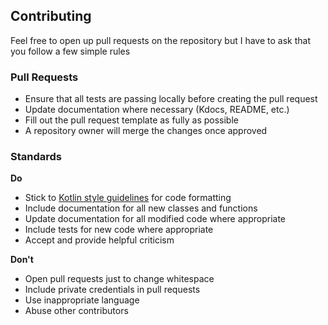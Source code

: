 ## Contributing

Feel free to open up pull requests on the repository but I have to ask that you follow a few simple rules

### Pull Requests

* Ensure that all tests are passing locally before creating the pull request
* Update documentation where necessary (Kdocs, README, etc.)
* Fill out the pull request template as fully as possible
* A repository owner will merge the changes once approved

### Standards

**Do**
* Stick to [Kotlin style guidelines](https://kotlinlang.org/docs/reference/coding-conventions.html) for code formatting
* Include documentation for all new classes and functions
* Update documentation for all modified code where appropriate
* Include tests for new code where appropriate
* Accept and provide helpful criticism

**Don't**
* Open pull requests just to change whitespace
* Include private credentials in pull requests
* Use inappropriate language
* Abuse other contributors